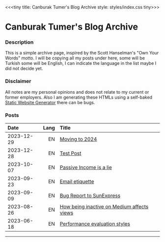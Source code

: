 <<<tiny
title: Canburak Tumer's Blog Archive
style: styles/index.css
tiny>>>

# Canburak Tumer's Blog Archive

### Description  
This is a simple archive page, inspired by the Scott Hanselman's "Own Your Words" motto. I will be copying all my posts under here, some will be Turkish some will be English, I can indicate the language in the list maybe I did not decide yet.

### Disclaimer  
All notes are my personal opinions and does not relate to my current or former employers. Also I am generating these HTMLs using a self-baked [Static Website Generator](https://github.com/CanburakTumer/tiniest_static_website/tree/main) there can be bugs.

### Posts
| Date|Lang |Title |
|:-----|-----:|:-----|
|2023-12-29| EN | [Moving to 2024](posts/move_to_2024.html)|
|2023-12-28| EN | [Test Post](posts/test_post.html)|
|2023-10-07| EN | [Passive Income is a lie](posts/passive_income_is_lie.html)|
|2023-09-23| EN | [Email etiquette](posts/email_etiquette.html)|
|2023-09-09| EN | [Bug Report to SunExpress](posts/bug_report_to_sunexpress.html)|
|2023-08-26| EN | [How being inactive on Medium affects views](posts/being_inactive_medium.html)|
|2023-06-18| EN | [Performance evaluation styles](posts/performance_evaluation.html)|


---